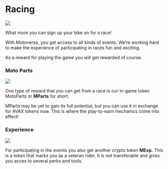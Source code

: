 # Racing

![](../.gitbook/assets/Race\_banner\_01.png)

What more you can sign up your bike on for a race!

With Motoverse, you get access to all kinds of events. We’re working hard to make the experience of participating in races fun and exciting.

As a reward for playing the game you will get rewarded of course.

### Moto Parts

![](../.gitbook/assets/currency\_PARTS\_small.png)

One type of reward that you can get from a race is our in-game token MotoParts or **MParts** for short.

MParts may be yet to gain its full potential, but you can use it in exchange for AVAX tokens now. This is where the play-to-earn mechanics come into effect!

### Experience

![](../.gitbook/assets/currency\_XP\_small.png)

For participating in the events you also get another crypto token **MExp.** This is a token that marks you as a veteran rider. It is not transferable and gives you acces to several perks and tools.
